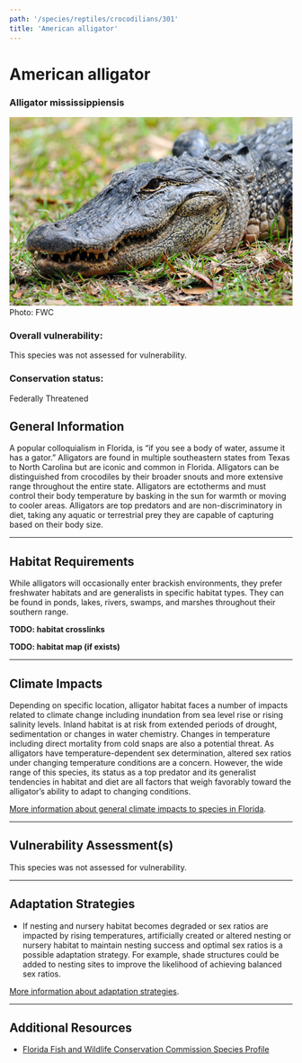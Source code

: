 ```yaml
---
path: '/species/reptiles/crocodilians/301'
title: 'American alligator'
---
```


# American alligator

### Alligator mississippiensis

<div id="TopSection">

<div class="header-photo"><img src="301.jpg" alt="Photo for American alligator"/>
<figcaption>Photo: FWC</figcaption></div>

<div>

### Overall vulnerability:

This species was not assessed for vulnerability.

### Conservation status:

Federally Threatened

</div>
</div>

## General Information

A popular colloquialism in Florida, is “if you see a body of water, assume it has a gator.”  Alligators are found in multiple southeastern states from Texas to North Carolina but are iconic and common in Florida.  Alligators can be distinguished from crocodiles by their broader snouts and more extensive range throughout the entire state.  Alligators are ectotherms and must control their body temperature by basking in the sun for warmth or moving to cooler areas.  Alligators are top predators and are non-discriminatory in diet, taking any aquatic or terrestrial prey they are capable of capturing based on their body size.

<hr />

## Habitat Requirements



While alligators will occasionally enter brackish environments, they prefer freshwater habitats and are generalists in specific habitat types.  They can be found in ponds, lakes, rivers, swamps, and marshes throughout their southern range.

**TODO: habitat crosslinks**

**TODO: habitat map (if exists)**

<hr />

## Climate Impacts

Depending on specific location, alligator habitat faces a number of impacts related to climate change including inundation from sea level rise or rising salinity levels.  Inland habitat is at risk from extended periods of drought, sedimentation or changes in water chemistry.   Changes in temperature including direct mortality from cold snaps are also a potential threat.  As alligators have temperature-dependent sex determination, altered sex ratios under changing temperature conditions are a concern.  However, the wide range of this species, its status as a top predator and its generalist tendencies in habitat and diet are all factors that weigh favorably toward the alligator’s ability to adapt to changing conditions.

[More information about general climate impacts to species in Florida](/impacts/species).



<hr />

## Vulnerability Assessment(s)

This species was not assessed for vulnerability.

<hr />

## Adaptation Strategies

- If nesting and nursery habitat becomes degraded or sex ratios are impacted by rising temperatures, artificially created or altered nesting or nursery habitat to maintain nesting success and optimal sex ratios is a possible adaptation strategy.  For example, shade structures could be added to nesting sites to improve the likelihood of achieving balanced sex ratios.

[More information about adaptation strategies](/strategies).

<hr />


## Additional Resources

- [Florida Fish and Wildlife Conservation Commission Species Profile](https://myfwc.com/wildlifehabitats/profiles/reptiles/alligator/)
